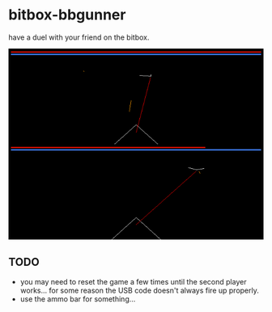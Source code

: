 # bitbox-bbgunner
have a duel with your friend on the bitbox.

![Picture of duel](https://github.com/lowagner/lowagner.github.io/blob/master/i/bbgunner.png)

## TODO

* you may need to reset the game a few times until the second player works...
  for some reason the USB code doesn't always fire up properly.
* use the ammo bar for something...
